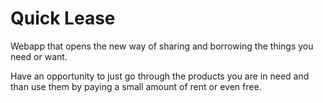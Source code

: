 # Quick Lease

Webapp that opens the new way of sharing and borrowing the things you need or want.

Have an opportunity to just go through the products you are in need and than use them by paying a small amount of rent or even free.
